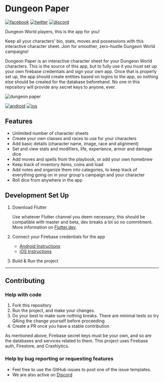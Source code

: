 # Dungeon Paper

[![facebook](https://img.shields.io/static/v1?label=Like&style=social&logo=facebook&message=%20)](https://bit.ly/DungeonPaper-Facebook)
[![twitter](https://img.shields.io/twitter/follow/espadrine?label=Follow&style=social)](https://bit.ly/DungeonPaper-Twitter)
[![discord](https://img.shields.io/discord/719848105586982915?label=Chat&logo=discord&style=social)](https://bit.ly/DungeonPaper-Discord)

Dungeon World players, this is the app for you!

Keep all your characters' bio, stats, moves and possessions with this interactive character sheet. Join for smoother, zero-hustle Dungeon World campaigns!

Dungeon Paper is an interactive character sheet for your Dungeon World characters.
This is the source of this app, but to fully use it you must set up your own firebase credentials and sign your own app.
Once that is properly set up, the app should create entities based on logins to the app, so nothing else should be created for the database beforehand.
No one in this repository will provide any secret keys to anyone, ever.

![dungeon paper](https://casraf.blog/assets/images/dungeon-paper/logo-512.png)

[![android](https://img.shields.io/static/v1?label=Google%20Play&style=for-the-badge&logo=google-play&message=%E2%80%BA&labelColor=689f38&color=33691e&)](https://bit.ly/DungeonPaper-Android) [![ios](https://img.shields.io/static/v1?label=App%20Store&style=for-the-badge&logo=apple&message=%E2%80%BA&labelColor=000000&color=000000&)](https://bit.ly/DungeonPaper-iOS)

## Features

- Unlimited number of character sheets
- Create your own classes and races to use for your characters
- Add basic details (character name, image, race and alignment)
- Set and view stats and modifiers, life, experience, armor and damage dice
- Add moves and spells from the playbook, or add your own homebrew
- Keep track of inventory items, coins and load
- Add notes and organize them into categories, to keep track of everything going on in your group's campaign and your character
- Roll dice from anywhere in the app

## Development Set Up

1. Download Flutter

   Use whatever Flutter channel you deem necessary, this should be compatible with master and beta, dev breaks a lot so no commitment.  
   More information on [Flutter.dev](https://flutter.dev).

1. Connect your Firebase credentials for the app

   - [Android Instructions](https://firebase.google.com/docs/android/setup)
   - [iOS Instructions](https://firebase.google.com/docs/ios/setup)

1. Build & Run the project

---

## Contributing

### Help with code

1. Fork this repository
1. Run the project, and make your changes.
1. Do your best to make sure nothing breaks. There are minimal tests so try QAing the change yourself before proceeding
1. Create a PR once you have a stable contribution

As mentioned above, Firebase secret keys must be your own, and so are the databases and services related to them.
This project uses Firebase auth, Firestore, and Crashlytics.

### Help by bug reporting or requesting features

- Feel free to use the GitHub issues to post one of the issue templates.
- We are also active on [Discord](https://bit.ly/DungeonPaper-Discord)
